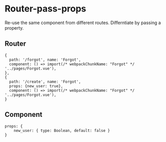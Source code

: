 # Router-pass-props

Re-use the same component from different routes. Differntiate by passing a property.

## Router

```vue
{
  path: '/forgot', name: 'Forgot',
  component: () => import(/* webpackChunkName: "Forgot" */ '../pages/Forgot.vue'),
},
{
  path: '/create', name: 'Forgot',
  props: {new_user: true},
  component: () => import(/* webpackChunkName: "Forgot" */ '../pages/Forgot.vue'),
}
```

## Component

```vue
props: {
    new_user: { type: Boolean, default: false }
}
```